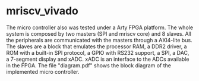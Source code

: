 # mriscv_vivado
The micro controller also was tested under a Arty FPGA platform. The whole system is composed by two masters (SPI and mriscv core) and 8 slaves. All the peripherals are communicated with the masters through a AXI4-lite bus. The slaves are a block that emulates the processor RAM, a DDR2 driver, a ROM with a built-in SPI protocol, a GPIO with RS232 support, a SPI, a DAC, a 7-segment display and xADC. xADC is an interface to the ADCs available in the FPGA. The file "diagram.pdf" shows the block diagram of the implemented micro controller.
